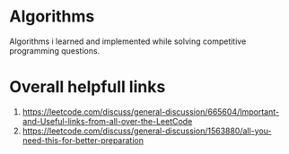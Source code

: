 # Algorithms
Algorithms i learned and implemented while solving competitive programming  questions.

# Overall helpfull links
1. https://leetcode.com/discuss/general-discussion/665604/Important-and-Useful-links-from-all-over-the-LeetCode
2. https://leetcode.com/discuss/general-discussion/1563880/all-you-need-this-for-better-preparation
